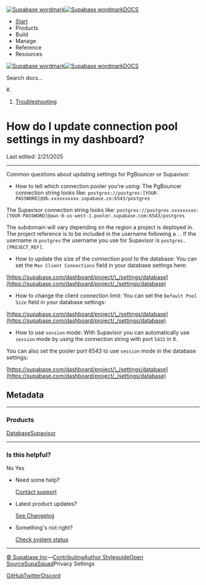 [![Supabase wordmark](https://supabase.com/docs/_next/image?url=%2Fdocs%2Fsupabase-dark.svg&w=256&q=75&dpl=dpl_5BYG5BkQhU19GEfZfhcgAbeGcRQo)![Supabase wordmark](https://supabase.com/docs/_next/image?url=%2Fdocs%2Fsupabase-light.svg&w=256&q=75&dpl=dpl_5BYG5BkQhU19GEfZfhcgAbeGcRQo)DOCS](https://supabase.com/docs)

-   [Start](https://supabase.com/docs/guides/getting-started)
-   Products
-   Build
-   Manage
-   Reference
-   Resources

[![Supabase wordmark](https://supabase.com/docs/_next/image?url=%2Fdocs%2Fsupabase-dark.svg&w=256&q=75&dpl=dpl_5BYG5BkQhU19GEfZfhcgAbeGcRQo)![Supabase wordmark](https://supabase.com/docs/_next/image?url=%2Fdocs%2Fsupabase-light.svg&w=256&q=75&dpl=dpl_5BYG5BkQhU19GEfZfhcgAbeGcRQo)DOCS](https://supabase.com/docs)

Search docs...

K

1.  [Troubleshooting](https://supabase.com/docs/guides/troubleshooting)

# How do I update connection pool settings in my dashboard?

Last edited: 2/21/2025

* * *

Common questions about updating settings for PgBouncer or Supavisor:

-   How to tell which connection pooler you're using: The PgBouncer connection string looks like: `postgres://postgres:[YOUR-PASSWORD]@db.xxxxxxxxxx.supabase.co:6543/postgres`

The Supavisor connection string looks like: `postgres://postgres.xxxxxxxxx:[YOUR-PASSWORD]@aws-0-us-west-1.pooler.supabase.com:6543/postgres`

The subdomain will vary depending on the region a project is deployed in. The project reference is to be included in the username following a `.`. If the username is `postgres` the username you use for Supavisor is `postgres.[PROJECT_REF]`.

-   How to update the size of the connection pool to the database: You can set the `Max Client Connections` field in your database settings here:

[https://supabase.com/dashboard/project/\_/settings/database](https://supabase.com/dashboard/project/_/settings/database)

-   How to change the client connection limit: You can set the `Default Pool Size` field in your database settings:

[https://supabase.com/dashboard/project/\_/settings/database](https://supabase.com/dashboard/project/_/settings/database)

-   How to use `session` mode: With Supavisor you can automatically use `session` mode by using the connection string with port `5432` in it.

You can also set the pooler port 6543 to use `session` mode in the database settings:

[https://supabase.com/dashboard/project/\_/settings/database](https://supabase.com/dashboard/project/_/settings/database)

## Metadata

* * *

### Products

[Database](https://supabase.com/docs/guides/troubleshooting?products=database)[Supavisor](https://supabase.com/docs/guides/troubleshooting?products=supavisor)

* * *

### Is this helpful?

No Yes

-   Need some help?
    
    [Contact support](https://supabase.com/support)
-   Latest product updates?
    
    [See Changelog](https://supabase.com/changelog)
-   Something's not right?
    
    [Check system status](https://status.supabase.com/)

* * *

[© Supabase Inc](https://supabase.com/)—[Contributing](https://github.com/supabase/supabase/blob/master/apps/docs/DEVELOPERS.md)[Author Styleguide](https://github.com/supabase/supabase/blob/master/apps/docs/CONTRIBUTING.md)[Open Source](https://supabase.com/open-source)[SupaSquad](https://supabase.com/supasquad)Privacy Settings

[GitHub](https://github.com/supabase/supabase)[Twitter](https://twitter.com/supabase)[Discord](https://discord.supabase.com/)
